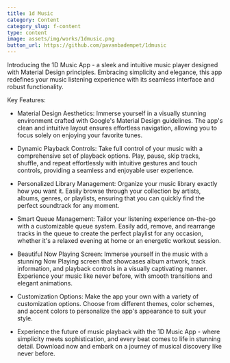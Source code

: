 ```yaml
---
title: 1d Music
category: Content
category_slug: f-content
type: content
image: assets/img/works/1dmusic.png
button_url: https://github.com/pavanbadempet/1dmusic
---
```


Introducing the 1D Music App - a sleek and intuitive music player designed with Material Design principles. Embracing simplicity and elegance, this app redefines your music listening experience with its seamless interface and robust functionality.

Key Features:
* Material Design Aesthetics: Immerse yourself in a visually stunning environment crafted with Google's Material Design guidelines. The app's clean and intuitive layout ensures effortless navigation, allowing you to focus solely on enjoying your favorite tunes.

* Dynamic Playback Controls: Take full control of your music with a comprehensive set of playback options. Play, pause, skip tracks, shuffle, and repeat effortlessly with intuitive gestures and touch controls, providing a seamless and enjoyable user experience.

* Personalized Library Management: Organize your music library exactly how you want it. Easily browse through your collection by artists, albums, genres, or playlists, ensuring that you can quickly find the perfect soundtrack for any moment.

* Smart Queue Management: Tailor your listening experience on-the-go with a customizable queue system. Easily add, remove, and rearrange tracks in the queue to create the perfect playlist for any occasion, whether it's a relaxed evening at home or an energetic workout session.

* Beautiful Now Playing Screen: Immerse yourself in the music with a stunning Now Playing screen that showcases album artwork, track information, and playback controls in a visually captivating manner. Experience your music like never before, with smooth transitions and elegant animations.

* Customization Options: Make the app your own with a variety of customization options. Choose from different themes, color schemes, and accent colors to personalize the app's appearance to suit your style.

* Experience the future of music playback with the 1D Music App - where simplicity meets sophistication, and every beat comes to life in stunning detail. Download now and embark on a journey of musical discovery like never before.